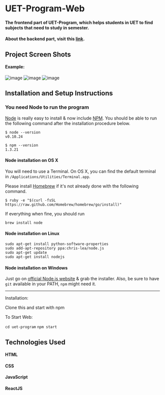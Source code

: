 # UET-Program-Web
#### The frontend part of UET-Program, which helps students in UET to find subjects that need to study in semester.
#### About the backend part, visit this [link](https://github.com/datonst/UETCourseProgram_Web#readme).
## Project Screen Shots
#### Example:   
![image](https://github.com/ndtuananh04/UET-PROGRAM-FRONTEND/assets/125666050/2a767f2f-d561-491e-a0e1-8a9cf5398cc6)
![image](https://github.com/ndtuananh04/UET-PROGRAM-FRONTEND/assets/125666050/d40b8a9d-9dd4-4f90-8b51-06893276cb1c)
![image](https://github.com/ndtuananh04/UET-PROGRAM-FRONTEND/assets/125666050/5e752568-7063-407b-94e5-4422c08ffbea)

## Installation and Setup Instructions

### You need Node to run the program

[Node](http://nodejs.org/) is really easy to install & now include [NPM](https://npmjs.org/).
You should be able to run the following command after the installation procedure
below.

    $ node --version
    v0.10.24

    $ npm --version
    1.3.21

#### Node installation on OS X

You will need to use a Terminal. On OS X, you can find the default terminal in
`/Applications/Utilities/Terminal.app`.

Please install [Homebrew](http://brew.sh/) if it's not already done with the following command.

    $ ruby -e "$(curl -fsSL https://raw.github.com/Homebrew/homebrew/go/install)"

If everything when fine, you should run

    brew install node

#### Node installation on Linux

    sudo apt-get install python-software-properties
    sudo add-apt-repository ppa:chris-lea/node.js
    sudo apt-get update
    sudo apt-get install nodejs

#### Node installation on Windows

Just go on [official Node.js website](http://nodejs.org/) & grab the installer.
Also, be sure to have `git` available in your PATH, `npm` might need it.

---

Installation:

Clone this and start with npm

To Start Web:

`cd uet-program`
`npm start`  
## Technologies Used
#### HTML
#### CSS
#### JavaScript
#### ReactJS


